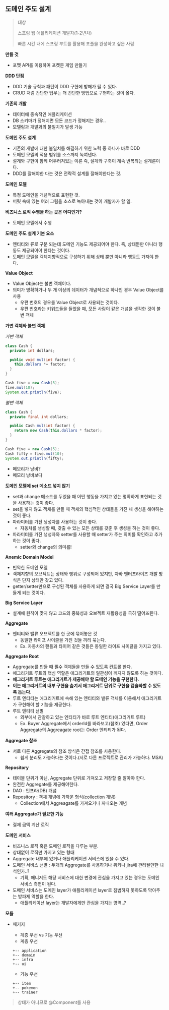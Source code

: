 ## 도메인 주도 설계

> 대상
>
> 스프링 웹 애플리케이션 개발자(1-2년차)
>
> 빠른 시간 내에 스프링 부트를 활용해 포폴을 완성하고 싶은 사람





**만들 것**

- 포멧 API를 이용하여 포켓몬 게임 만들기



**DDD 단점**

- DDD 기술 규칙과 패턴이 DDD 구현에 방해가 될 수 있다.
- CRUD 처럼 간단한 업무는 더 간단한 방법으로 구현하는 것이 옳다.



**기존의 개발**

- 데이터에 종속적인 애플리케이션
- DB 스키마가 정해지면 모든 코드가 정해지는 경우..
- 모델링과 개발과의 불일치가 발생 가능



**도메인 주도 설계**

- 기존의 개발에 대한 불일치를 해결하기 위한 노력 중 하나가 바로 DDD
- 도메인 모델의 적용 범위를 소스까지 녹여낸다.
- 설계와 구현이 함께 어우러져있는 이론 즉, 설계와 구축이 계속 반복되는 설계론이다.
- DDD를 잘해야한 다는 것은 전략적 설계를 잘해야한다는 것.



**도메인 모델**

- 특정 도메인을 개념적으로 표현한 것.
- 머릿 속에 있는 여러 그림을 소스로 녹아내는 것이 개발자가 할 일.



**비즈니스 로직 수행을 하는 곳은 어디인가?**

- 도메인 모델에서 수행



**도메인 주도 설계 기본 요소**

- 엔티티와 류로 구분 되는데 도메인 기능도 제공되어야 한다. 즉, 상태뿐만 아니라 행동도 제공되어야 한다는 것이다.
- 도메인 모델을 객체지향적으로 구성하기 위해 상태 뿐만 아니라 행동도 가져야 한다.



**Value Object**

- Value Object는 불변 객체이다.
- 의미가 명확하거나 두 개 이상의 데이터가 개념적으로 하나인 경우 Value Object를 사용
  - 우편 번호의 경우를 Value Object로 사용되는 것이다.
  - 우편 번호라는 키워드들을 들었을 때, 모든 사람이 같은 개념을 생각한 것이 불변 객체



**가변 객체와 불변 객체**

*가변 객체*

~~~java
class Cash {
  private int dollars;

  public void mul(int factor) {
    this.dollars *= factor;
  }
}

Cash five = new Cash(5);
five.mul(10);
System.out.println(five);
~~~



*불변 객체*

~~~java
class Cash {
  private final int dollars;

  public Cash mul(int factor) {
    return new Cash(this.dollars * factor);
  }
}

Cash five = new Cash(5);
Cash fifty = five.mul(10);
System.out.println(fifty);
~~~

-  메모리가 낭비?
  - 메모리 낭비보다 



**도메인 모델에 set 메소드 넣지 않기**

- set과 change 메소드를 두었을 때 어떤 행동을 가지고 있는 명확하게 표현되는 것을 사용하는 것이 좋다.
- set을 넣지 않고 객체를 만들 때 객체의 핵심적인 상태들을 가진 채 생성을 해야하는 것이 좋다.
- 파라미터를 가진 생성자를 사용하는 것이 좋다.
  - 자동차를 생성할 때, 갖출 수 있는 모든 상태를 갖춘 후 생성을 하는 것이 좋다.
- 파라미터를 가진 생성자와 setter를 사용할 때 setter가 주는 의미를 확인하고 추가하는 것이 좋다.
  - setter와 change의 의미를!



**Anemic Domain Model**

- 빈약한 도메인 모델
- 객체지향의 오브젝트는 상태와 행위로 구성되어 있지만, 자바 엔터프라이즈 개발 방식은 단지 상태만 갖고 있다.
- getter/setter만으로 구성된 객체를 사용하게 되면 결국 Big Service Layer를 만들게 되는 것이다.



**Big Service Layer**

- 설계에 원칙이 맞지 않고 코드의 중복성과 오브젝트 재활용성을 극히 떨어뜨린다.



**Aggregate**

- 엔티티와 밸류 오브젝트를 한 곳에 묶어놓은 것
  - 동일한 라이프 사이클을 가진 것들 끼리 묶는다.
  - Ex. 자동차의 핸들과 타이어 같은 것들은 동일한 라이프 사이클을 가지고 있다.



**Aggregate Root**

- Aggregate를 만들 때 필수 객체들을 만들 수 있도록 컨트롤 한다.
- 애그리거트 루트의 핵심 역할은 애그리거트의 일관성이 깨지지 않도록 하는 것이다.
- **애그리거트 루트는 애그리거트가 제공해야 할 도메인 기능을 구현한다.**
- **이는 애그리거트의 내부 구현을 숨겨서 애그리거트 단위로 구현을 캡슐화할 수 있도록 돕는다.**
- 루트 엔티티는 애그리거트에 속해 있는 엔티티와 밸류 객체를 이용해서 애그리거트가 구현해야 할 기능을 제공한다.
- 루트 엔티티 선별
  - 외부에서 관찰하고 있는 엔티티가 바로 루트 엔티티(애그리거트 루트)
  - Ex. Buyer Aggregate에서 orderId를 바라보고(참조) 있다면, Order Aggregate의 Aggreagate root는 Order 엔티티가 된다.



**Aggregate 참조**

- 서로 다른 Aggregate의 참조 방식은 간접 참조를 사용한다.
  - 쉽게 분리도 가능하다는 것이다.(서로 다른 프로젝트로 관리가 가능하다. MSA)



**Repository**

- 테이블 단위가 아닌, Aggregate 단위로 가져오고 저장할 줄 알아야 한다.
- 완전한 Aggregate를 제공해야한다.
- DAO : 인프라(DB) 개념
- Repository : 객체 개념에 가까운 형식(collection 개념)
  - Collection에서 Aggreagate를 가져오거나 꺼내오는 개념



**여러 Aggregate가 필요한 기능**

- 결제 금액 계산 로직



**도메인 서비스**

- 비즈니스 로직 혹은 도메인 로직을 다루는 부분.
- 상태없이 로직만 가지고 있는 형태
- Aggregate 내부에 있거나 애플리케이션 서비스에 있을 수 있다.
- 도메인 서비스 선별 : 두개의 Aggregate를 사용하거나 위키나 jira에 관리될만한 녀석인가..?
  - 기획, 매니저도 해당 서비스에 대한 변경에 관심을 가지고 있는 경우는 도메인 서비스 측면이 된다.
- 도메인 서비스는 도메인 layer가 애플리케이션 layer로 침범하지 못하도록 막아주는 방파제 역할을 한다.
  - 애플리케이션 layer는 개발자에게만 관심을 가지는 영역..?



**모듈**

- 패키지

  - 계층 우선 vs 기능 우선
  - 계층 우선

  ~~~
  +-- application
  +-- domain
  +-- infra
  +-- ui
  ~~~

  - 기능 우선

  ~~~
  +-- item
  +-- pokemon
  +-- trainer
  ~~~



> 상태가 아니므로 @Component를 사용













